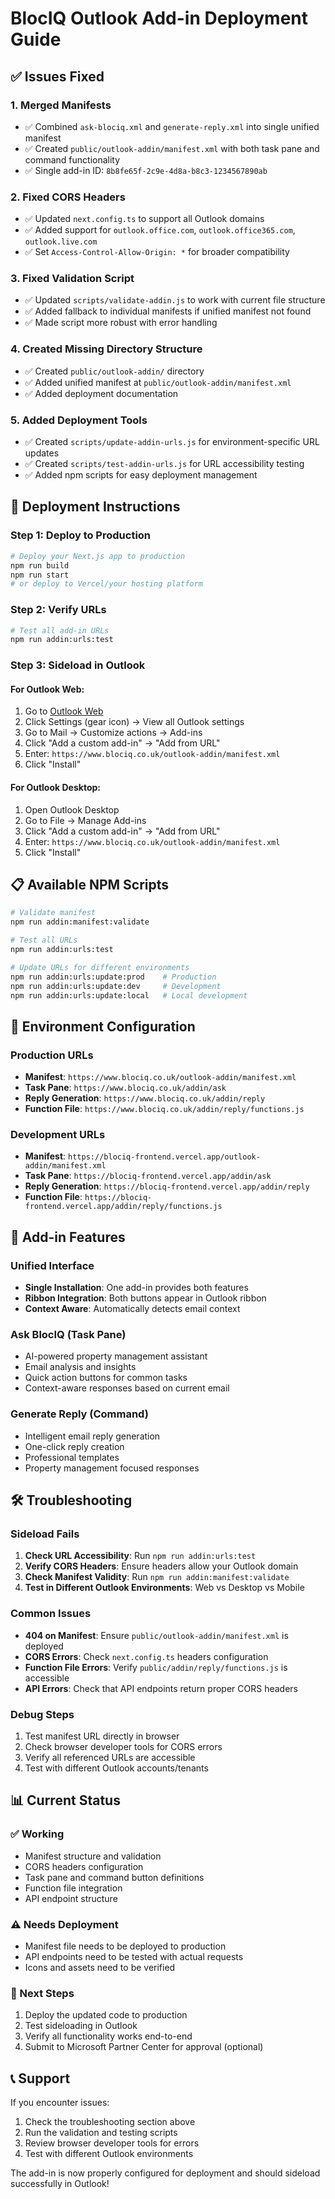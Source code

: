 # BlocIQ Outlook Add-in Deployment Guide

## ✅ Issues Fixed

### 1. **Merged Manifests** 
- ✅ Combined `ask-blociq.xml` and `generate-reply.xml` into single unified manifest
- ✅ Created `public/outlook-addin/manifest.xml` with both task pane and command functionality
- ✅ Single add-in ID: `8b8fe65f-2c9e-4d8a-b8c3-1234567890ab`

### 2. **Fixed CORS Headers**
- ✅ Updated `next.config.ts` to support all Outlook domains
- ✅ Added support for `outlook.office.com`, `outlook.office365.com`, `outlook.live.com`
- ✅ Set `Access-Control-Allow-Origin: *` for broader compatibility

### 3. **Fixed Validation Script**
- ✅ Updated `scripts/validate-addin.js` to work with current file structure
- ✅ Added fallback to individual manifests if unified manifest not found
- ✅ Made script more robust with error handling

### 4. **Created Missing Directory Structure**
- ✅ Created `public/outlook-addin/` directory
- ✅ Added unified manifest at `public/outlook-addin/manifest.xml`
- ✅ Added deployment documentation

### 5. **Added Deployment Tools**
- ✅ Created `scripts/update-addin-urls.js` for environment-specific URL updates
- ✅ Created `scripts/test-addin-urls.js` for URL accessibility testing
- ✅ Added npm scripts for easy deployment management

## 🚀 Deployment Instructions

### Step 1: Deploy to Production
```bash
# Deploy your Next.js app to production
npm run build
npm run start
# or deploy to Vercel/your hosting platform
```

### Step 2: Verify URLs
```bash
# Test all add-in URLs
npm run addin:urls:test
```

### Step 3: Sideload in Outlook

#### For Outlook Web:
1. Go to [Outlook Web](https://outlook.office.com)
2. Click Settings (gear icon) → View all Outlook settings
3. Go to Mail → Customize actions → Add-ins
4. Click "Add a custom add-in" → "Add from URL"
5. Enter: `https://www.blociq.co.uk/outlook-addin/manifest.xml`
6. Click "Install"

#### For Outlook Desktop:
1. Open Outlook Desktop
2. Go to File → Manage Add-ins
3. Click "Add a custom add-in" → "Add from URL"
4. Enter: `https://www.blociq.co.uk/outlook-addin/manifest.xml`
5. Click "Install"

## 📋 Available NPM Scripts

```bash
# Validate manifest
npm run addin:manifest:validate

# Test all URLs
npm run addin:urls:test

# Update URLs for different environments
npm run addin:urls:update:prod    # Production
npm run addin:urls:update:dev     # Development
npm run addin:urls:update:local   # Local development
```

## 🔧 Environment Configuration

### Production URLs
- **Manifest**: `https://www.blociq.co.uk/outlook-addin/manifest.xml`
- **Task Pane**: `https://www.blociq.co.uk/addin/ask`
- **Reply Generation**: `https://www.blociq.co.uk/addin/reply`
- **Function File**: `https://www.blociq.co.uk/addin/reply/functions.js`

### Development URLs
- **Manifest**: `https://blociq-frontend.vercel.app/outlook-addin/manifest.xml`
- **Task Pane**: `https://blociq-frontend.vercel.app/addin/ask`
- **Reply Generation**: `https://blociq-frontend.vercel.app/addin/reply`
- **Function File**: `https://blociq-frontend.vercel.app/addin/reply/functions.js`

## 🎯 Add-in Features

### Unified Interface
- **Single Installation**: One add-in provides both features
- **Ribbon Integration**: Both buttons appear in Outlook ribbon
- **Context Aware**: Automatically detects email context

### Ask BlocIQ (Task Pane)
- AI-powered property management assistant
- Email analysis and insights
- Quick action buttons for common tasks
- Context-aware responses based on current email

### Generate Reply (Command)
- Intelligent email reply generation
- One-click reply creation
- Professional templates
- Property management focused responses

## 🛠️ Troubleshooting

### Sideload Fails
1. **Check URL Accessibility**: Run `npm run addin:urls:test`
2. **Verify CORS Headers**: Ensure headers allow your Outlook domain
3. **Check Manifest Validity**: Run `npm run addin:manifest:validate`
4. **Test in Different Outlook Environments**: Web vs Desktop vs Mobile

### Common Issues
- **404 on Manifest**: Ensure `public/outlook-addin/manifest.xml` is deployed
- **CORS Errors**: Check `next.config.ts` headers configuration
- **Function File Errors**: Verify `public/addin/reply/functions.js` is accessible
- **API Errors**: Check that API endpoints return proper CORS headers

### Debug Steps
1. Test manifest URL directly in browser
2. Check browser developer tools for CORS errors
3. Verify all referenced URLs are accessible
4. Test with different Outlook accounts/tenants

## 📊 Current Status

### ✅ Working
- Manifest structure and validation
- CORS headers configuration
- Task pane and command button definitions
- Function file integration
- API endpoint structure

### ⚠️ Needs Deployment
- Manifest file needs to be deployed to production
- API endpoints need to be tested with actual requests
- Icons and assets need to be verified

### 🔄 Next Steps
1. Deploy the updated code to production
2. Test sideloading in Outlook
3. Verify all functionality works end-to-end
4. Submit to Microsoft Partner Center for approval (optional)

## 📞 Support

If you encounter issues:
1. Check the troubleshooting section above
2. Run the validation and testing scripts
3. Review browser developer tools for errors
4. Test with different Outlook environments

The add-in is now properly configured for deployment and should sideload successfully in Outlook!
